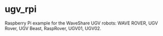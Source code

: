 # ugv_rpi
Raspberry Pi example for the WaveShare UGV robots: WAVE ROVER, UGV Rover, UGV Beast, RaspRover, UGV01, UGV02.
